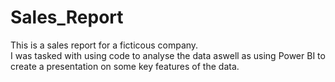 # Sales_Report
This is a sales report for a ficticous company.  
I was tasked with using code to analyse the data aswell as using Power BI to create a presentation on some key features of the data.  
